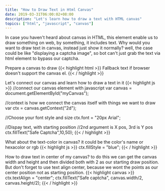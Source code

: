 ```yaml
---
title: "How to Draw Text in Html Canvas"
date: 2019-03-31T06:00:02+08:00
description: "Let's learn how to draw a text with HTML canvas"
topics: ["html", "javascript", "canvas"]
---
```


In case you haven't heard about canvas in HTML, this element enable us to draw something on web, by something, it includes text. Why would you want to draw text in canvas, instead just show it normally? well, the case could be like "displaying a captcha image", so bot can't just grab the text via html element to bypass our captcha.

Prepare a canvas to draw
{{< highlight html >}}
<canvas id="myCanvas" width="200" height="200">
Fallback text if  browser doesn't support the canvas el.
</canvas>
{{< / highlight >}}

Let's connect our canvas and learn how to draw a text in it
{{< highlight js >}}
//connect our canvas element with javascript
var canvas = document.getElementById("myCanvas");

//context is how we connect the canvas itself with things we want to draw
var ctx = canvas.getContext("2d");

//Choose your font style and size
ctx.font = "20px Arial";

//Dispay text, with starting position
//2nd argument is X pos, 3rd is Y pos
ctx.fillText("Safe Captcha",10,50);
{{< / highlight >}}

What about the text-color in canvas? it could be the color's name or hexacolor or rgb
{{< highlight js >}}
ctx.fillStyle = "blue";
{{< / highlight >}}

How to draw text in center of my canvas?
to do this we can get the canvas width and height and then divided both with 2 as our starting draw position. But don't forget to use text align center, because we wont the points as our center position not as starting position.
{{< highlight canvas >}}
ctx.textAlign = "center";
ctx.fillText("Safe captcha", canvas.width/2, canvas.height/2);
{{< / highlight >}}




